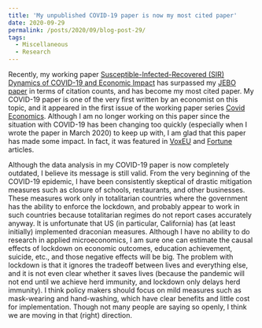 ```yaml
---
title: 'My unpublished COVID-19 paper is now my most cited paper'
date: 2020-09-29
permalink: /posts/2020/09/blog-post-29/
tags:
  - Miscellaneous
  - Research
---
```


Recently, my working paper [Susceptible-Infected-Recovered (SIR) Dynamics of COVID-19 and Economic Impact](https://arxiv.org/abs/2003.11221) has surpassed my [JEBO paper](https://doi.org/10.1016/j.jebo.2012.04.012) in terms of citation counts, and has become my most cited paper. My COVID-19 paper is one of the very first written by an economist on this topic, and it appeared in the first issue of the working paper series [Covid Economics](https://cepr.org/sites/default/files/news/CovidEcon1%20final.pdf). Although I am no longer working on this paper since the situation with COVID-19 has been changing too quickly (especially when I wrote the paper in March 2020) to keep up with, I am glad that this paper has made some impact. In fact, it was featured in [VoxEU](https://voxeu.org/article/early-draconian-social-distancing-may-be-suboptimal-fighting-covid-19-epidemic#) and [Fortune](https://fortune.com/2020/05/04/reopening-reopen-economy-coronavirus-covid-19-lifting-lockdown-economists) articles.

Although the data analysis in my COVID-19 paper is now completely outdated, I believe its message is still valid. From the very beginning of the COVID-19 epidemic, I have been consistently skeptical of drastic mitigation measures such as closure of schools, restaurants, and other businesses. These measures work only in totalitarian countries where the government has the ability to enforce the lockdown, and probably appear to work in such countries because totalitarian regimes do not report cases accurately anyway. It is unfortunate that US (in particular, California) has (at least initially) implemented draconian measures. Although I have no ability to do research in applied microeconomics, I am sure one can estimate the causal effects of lockdown on economic outcomes, education achievement, suicide, etc., and those negative effects will be big. The problem with lockdown is that it ignores the tradeoff between lives and everything else, and it is not even clear whether it saves lives (because the pandemic will not end until we achieve herd immunity, and lockdown only delays herd immunity). I think policy makers should focus on mild measures such as mask-wearing and hand-washing, which have clear benefits and little cost for implementation. Though not many people are saying so openly, I think we are moving in that (right) direction.
